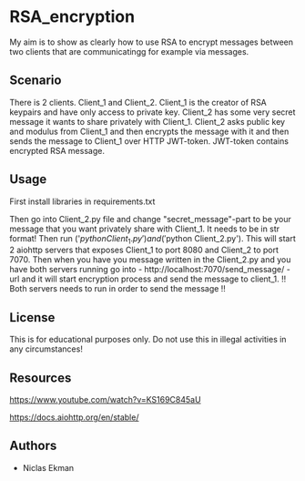 # RSA_encryption

My aim is to show as clearly how to use RSA to encrypt messages between two clients that are communicatingg for example via messages.

## Scenario

There is 2 clients. Client_1 and Client_2. Client_1 is the creator of RSA keypairs and have only access to private key. Client_2 has some very
secret message it wants to share privately with Client_1. Client_2 asks public key and modulus from Client_1 and then encrypts the message with it and then
sends the message to Client_1 over HTTP JWT-token. JWT-token contains encrypted RSA message. 

## Usage

First install libraries in requirements.txt

Then go into Client_2.py file and change "secret_message"-part to be your message that you want privately share with Client_1. It needs to be in str format!
Then run ('$python Client_1.py') and ('$python Client_2.py'). This will start 2 aiohttp servers that exposes Client_1 to port 8080 and Client_2 to port 7070.
Then when you have you message written in the Client_2.py and you have both servers running go into - http://localhost:7070/send_message/ - url and it will start encryption process
and send the message to client_1.  !! Both servers needs to run in order to send the message !!

## License

This is for educational purposes only. Do not use this in illegal activities in any circumstances!

## Resources

https://www.youtube.com/watch?v=KS169C845aU

https://docs.aiohttp.org/en/stable/

## Authors

* Niclas Ekman